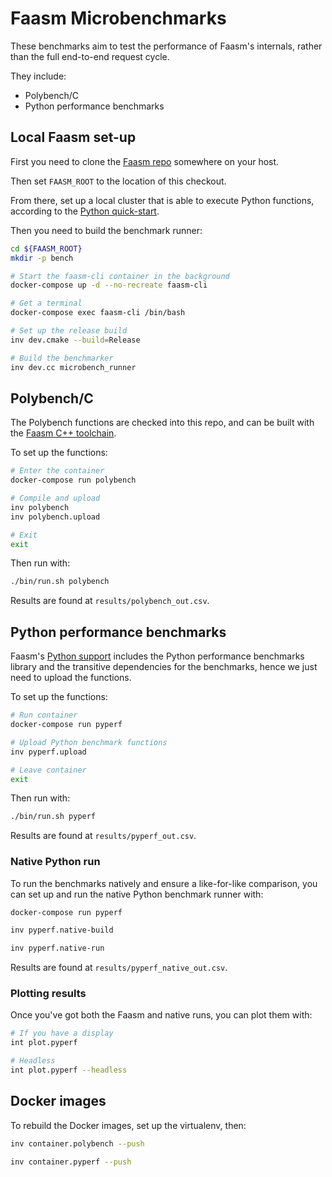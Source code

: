 # Faasm Microbenchmarks

These benchmarks aim to test the performance of Faasm's internals, rather than
the full end-to-end request cycle.

They include:

- Polybench/C
- Python performance benchmarks

## Local Faasm set-up

First you need to clone the [Faasm repo](https://github.com/faasm/faasm)
somewhere on your host.

Then set `FAASM_ROOT` to the location of this checkout.

From there, set up a local cluster that is able to execute Python functions,
according to the [Python
quick-start](https://github.com/faasm/faasm/blob/master/docs/python.md).

Then you need to build the benchmark runner:

```bash
cd ${FAASM_ROOT}
mkdir -p bench

# Start the faasm-cli container in the background
docker-compose up -d --no-recreate faasm-cli

# Get a terminal
docker-compose exec faasm-cli /bin/bash

# Set up the release build
inv dev.cmake --build=Release

# Build the benchmarker
inv dev.cc microbench_runner
```

## Polybench/C

The Polybench functions are checked into this repo, and can be built with the
[Faasm C++ toolchain](https://github.com/faasm/cpp).

To set up the functions:

```bash
# Enter the container
docker-compose run polybench

# Compile and upload
inv polybench
inv polybench.upload

# Exit
exit
```

Then run with:

```bash
./bin/run.sh polybench
```

Results are found at `results/polybench_out.csv`.

## Python performance benchmarks

Faasm's [Python support](https://github.com/faasm/python) includes the Python
performance benchmarks library and the transitive dependencies for the
benchmarks, hence we just need to upload the functions.

To set up the functions:

```bash
# Run container
docker-compose run pyperf

# Upload Python benchmark functions
inv pyperf.upload

# Leave container
exit
```

Then run with:

```bash
./bin/run.sh pyperf
```

Results are found at `results/pyperf_out.csv`.

### Native Python run

To run the benchmarks natively and ensure a like-for-like comparison, you can
set up and run the native Python benchmark runner with:

```bash
docker-compose run pyperf

inv pyperf.native-build

inv pyperf.native-run
```

Results are found at `results/pyperf_native_out.csv`.

### Plotting results

Once you've got both the Faasm and native runs, you can plot them with:

```bash
# If you have a display
int plot.pyperf

# Headless
int plot.pyperf --headless
```

## Docker images

To rebuild the Docker images, set up the virtualenv, then:

```bash
inv container.polybench --push

inv container.pyperf --push
```
